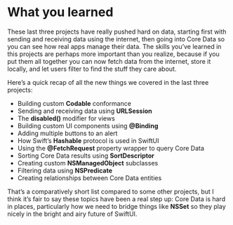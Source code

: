 # What you learned

These last three projects have really pushed hard on data, starting first with sending and receiving data using the internet, then going into Core Data so you can see how real apps manage their data. The skills you’ve learned in this projects are perhaps more important than you realize, because if you put them all together you can now fetch data from the internet, store it locally, and let users filter to find the stuff they care about.

Here’s a quick recap of all the new things we covered in the last three projects:

- Building custom **Codable** conformance
- Sending and receiving data using **URLSession**
- The **disabled()** modifier for views
- Building custom UI components using **@Binding**
- Adding multiple buttons to an alert
- How Swift’s **Hashable** protocol is used in SwiftUI
- Using the **@FetchRequest** property wrapper to query Core Data
- Sorting Core Data results using **SortDescriptor**
- Creating custom **NSManagedObject** subclasses
- Filtering data using **NSPredicate**
- Creating relationships between Core Data entities

That’s a comparatively short list compared to some other projects, but I think it’s fair to say these topics have been a real step up: Core Data is hard in places, particularly how we need to bridge  things like **NSSet** so they play nicely in the bright and airy future of SwiftUI.